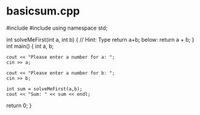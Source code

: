# basicsum.cpp
#include <iostream>
#include <cmath>
using namespace std;

int solveMeFirst(int a, int b) {
 // Hint: Type return a+b; below:
 return a + b;
}
int main() {
    int a, b;
    
    cout << "Please enter a number for a: ";
    cin >> a;
    
    cout << "Please enter a number for b: ";
    cin >> b;
    
    int sum = solveMeFirst(a,b);
    cout << "Sum: " << sum << endl;
  return 0;
}
